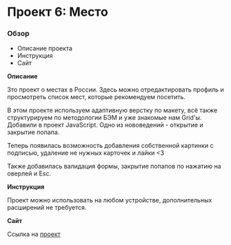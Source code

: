 # Проект 6: Место

### Обзор
* Описание проекта
* Инструкция
* Сайт

**Описание**

Зто проект о местах в России.
Здесь можно отредактировать профиль и просмотреть список мест, которые рекомендуем посетить.

В этом проекте используем адаптивную верстку по макету, всё также структурируем по методологии БЭМ и уже знакомые нам Grid'ы.
Добавили в проект JavaScript. Одно из нововедений - открытие и закрытие попапа.

Теперь появилась возможность добавления собственной картинки с подписью, удаление не нужных карточек и лайки <3

Также добавилась валидация формы, закрытие попапов по нажатию на оверлей и Esc.

**Инструкция**

Проект можно использовать на любом устройстве, дополнительных расширений не требуется.

**Сайт**

Ссылка на [проект](https://ikatds.github.io/mesto/ "Mesto")